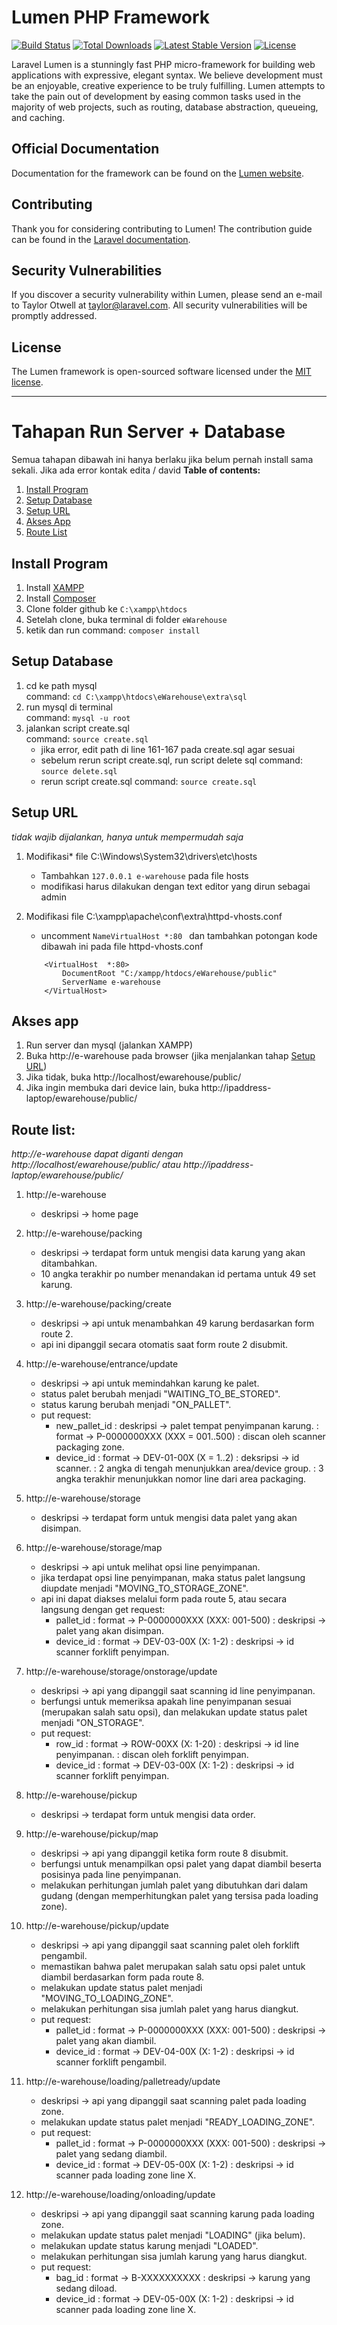 # Lumen PHP Framework

[![Build Status](https://travis-ci.org/laravel/lumen-framework.svg)](https://travis-ci.org/laravel/lumen-framework)
[![Total Downloads](https://img.shields.io/packagist/dt/laravel/framework)](https://packagist.org/packages/laravel/lumen-framework)
[![Latest Stable Version](https://img.shields.io/packagist/v/laravel/framework)](https://packagist.org/packages/laravel/lumen-framework)
[![License](https://img.shields.io/packagist/l/laravel/framework)](https://packagist.org/packages/laravel/lumen-framework)

Laravel Lumen is a stunningly fast PHP micro-framework for building web applications with expressive, elegant syntax. We believe development must be an enjoyable, creative experience to be truly fulfilling. Lumen attempts to take the pain out of development by easing common tasks used in the majority of web projects, such as routing, database abstraction, queueing, and caching.

## Official Documentation

Documentation for the framework can be found on the [Lumen website](https://lumen.laravel.com/docs).

## Contributing

Thank you for considering contributing to Lumen! The contribution guide can be found in the [Laravel documentation](https://laravel.com/docs/contributions).

## Security Vulnerabilities

If you discover a security vulnerability within Lumen, please send an e-mail to Taylor Otwell at taylor@laravel.com. All security vulnerabilities will be promptly addressed.

## License

The Lumen framework is open-sourced software licensed under the [MIT license](https://opensource.org/licenses/MIT).

---

# Tahapan Run Server + Database 
Semua tahapan dibawah ini hanya berlaku jika belum pernah install sama sekali. Jika ada error kontak edita / david
**Table of contents:**
1. [Install Program](#install-program)
2. [Setup Database](#setup-database)
3. [Setup URL](#setup-url)
4. [Akses App](#akses-app)
5. [Route List](#route-list)

## Install Program
1. Install [XAMPP](https://www.apachefriends.org/index.html) 
2. Install [Composer](https://getcomposer.org/download/)
3. Clone folder github ke `C:\xampp\htdocs`
4. Setelah clone, buka terminal di folder `eWarehouse`
5. ketik dan run command: `composer install`

## Setup Database
1.	cd ke path mysql <br> command: `cd C:\xampp\htdocs\eWarehouse\extra\sql`
2.	run mysql di terminal <br> command: `mysql -u root`
3.	jalankan script create.sql <br> command: `source create.sql`
	- jika error, edit path di line 161-167 pada create.sql agar sesuai
	- sebelum rerun script create.sql, run script delete sql
		command: `source delete.sql`
	- rerun script create.sql
		command: `source create.sql`

## Setup URL
*tidak wajib dijalankan, hanya untuk mempermudah saja*

1.	Modifikasi* file C:\Windows\System32\drivers\etc\hosts
	- Tambahkan `127.0.0.1 e-warehouse` pada file hosts
	- modifikasi harus dilakukan dengan text editor yang dirun sebagai admin

2.	Modifikasi file C:\xampp\apache\conf\extra\httpd-vhosts.conf
	- uncomment `NameVirtualHost *:80 ` dan tambahkan potongan kode dibawah ini pada file httpd-vhosts.conf
	```	
		<VirtualHost  *:80>
		    DocumentRoot "C:/xampp/htdocs/eWarehouse/public"
		    ServerName e-warehouse
		</VirtualHost>
	``` 

## Akses app
1.	Run server dan mysql (jalankan XAMPP)
2.	Buka http://e-warehouse pada browser (jika menjalankan tahap [Setup URL](#setupurl))
3. Jika tidak, buka http://localhost/ewarehouse/public/ 
4. Jika ingin membuka dari device lain, buka http://ipaddress-laptop/ewarehouse/public/

## Route list:
*http://e-warehouse dapat diganti dengan http://localhost/ewarehouse/public/ atau http://ipaddress-laptop/ewarehouse/public/*

1.	http://e-warehouse
	-	deskripsi &rightarrow; home page

2.	http://e-warehouse/packing
	-	deskripsi &rightarrow; terdapat form untuk mengisi data karung yang akan ditambahkan.
	- 10 angka terakhir po number menandakan id pertama untuk 49 set karung.

3.	http://e-warehouse/packing/create
	-	deskripsi &rightarrow; api untuk menambahkan 49 karung berdasarkan form route 2.
	- api ini dipanggil secara otomatis saat form route 2 disubmit.

4.	http://e-warehouse/entrance/update
	-	deskripsi &rightarrow; api untuk memindahkan karung ke palet.
	- status palet berubah menjadi "WAITING_TO_BE_STORED".
	- status karung berubah menjadi "ON_PALLET".
	- put request:
		- new_pallet_id
		: deskripsi &rightarrow; palet tempat penyimpanan karung. 
		:	format &rightarrow; P-0000000XXX (XXX = 001..500)
		: discan oleh scanner packaging zone.
		- device_id
		: format &rightarrow; DEV-01-00X (X = 1..2)
		:	deksripsi &rightarrow; id scanner.
		: 2 angka di tengah menunjukkan area/device group.
		: 3 angka terakhir menunjukkan nomor line dari area packaging.

5.	http://e-warehouse/storage
	- deskripsi &rightarrow; terdapat form untuk mengisi data palet yang akan disimpan.

6.	http://e-warehouse/storage/map
	-	deskripsi &rightarrow; api untuk melihat opsi line penyimpanan.
	- jika terdapat opsi line penyimpanan, maka status palet langsung diupdate menjadi "MOVING_TO_STORAGE_ZONE".
	- api ini dapat diakses melalui form pada route 5, atau secara langsung dengan get request:
		- pallet_id
		: format &rightarrow; P-0000000XXX (XXX: 001-500)
		: deskripsi	&rightarrow; palet yang akan disimpan.
		- device_id
		: format &rightarrow; DEV-03-00X (X: 1-2)
		: deskripsi	&rightarrow; id scanner forklift penyimpan.

7.	http://e-warehouse/storage/onstorage/update
	- deskripsi &rightarrow; api yang dipanggil saat scanning id line penyimpanan.
	- berfungsi untuk memeriksa apakah line penyimpanan sesuai (merupakan salah satu opsi), dan melakukan update status palet menjadi "ON_STORAGE".
	- put request:
		- row_id
		: format &rightarrow; ROW-00XX (X: 1-20)
		: deskripsi &rightarrow; id line penyimpanan.
		: discan oleh forklift penyimpan.
		- device_id
		: format &rightarrow; DEV-03-00X (X: 1-2)
		: deskripsi &rightarrow; id scanner forklift penyimpan.

8.	http://e-warehouse/pickup
	- deskripsi &rightarrow; terdapat form untuk mengisi data order.

9.	http://e-warehouse/pickup/map
	- deskripsi &rightarrow; api yang dipanggil ketika form route 8 disubmit.
	- berfungsi untuk menampilkan opsi palet yang dapat diambil beserta posisinya pada line penyimpanan.
	- melakukan perhitungan jumlah palet yang dibutuhkan dari dalam gudang (dengan memperhitungkan palet yang tersisa pada loading zone).

10.	http://e-warehouse/pickup/update
	- deskripsi &rightarrow; api yang dipanggil saat scanning palet oleh forklift pengambil.
	- memastikan bahwa palet merupakan salah satu opsi palet untuk diambil berdasarkan form pada route 8.
	- melakukan update status palet menjadi "MOVING_TO_LOADING_ZONE".
	- melakukan perhitungan sisa jumlah palet yang harus diangkut.
	- put request:
		- pallet_id
		: format &rightarrow; P-0000000XXX (XXX: 001-500)
		: deskripsi &rightarrow; palet yang akan diambil.
		- device_id
		: format &rightarrow; DEV-04-00X (X: 1-2)
		: deskripsi &rightarrow; id scanner forklift pengambil.

11.	http://e-warehouse/loading/palletready/update
	- deskripsi &rightarrow; api yang dipanggil saat scanning palet pada loading zone.
	- melakukan update status palet menjadi "READY_LOADING_ZONE".
	- put request:
		- pallet_id
		: format &rightarrow; P-0000000XXX (XXX: 001-500)
		: deskripsi &rightarrow; palet yang sedang diambil.
		- device_id
		: format &rightarrow; DEV-05-00X (X: 1-2)
		: deskripsi &rightarrow; id scanner pada loading zone line X.

12.	http://e-warehouse/loading/onloading/update
	- deskripsi &rightarrow; api yang dipanggil saat scanning karung pada loading zone.
	- melakukan update status palet menjadi "LOADING" (jika belum).
	-	melakukan update status karung menjadi "LOADED".
	- melakukan perhitungan sisa jumlah karung yang harus diangkut.
	- put request:
		- bag_id
		: format &rightarrow; B-XXXXXXXXXX
		: deskripsi &rightarrow; karung yang sedang diload.
		- device_id
		: format &rightarrow; DEV-05-00X (X: 1-2)
		: deskripsi &rightarrow; id scanner pada loading zone line X.